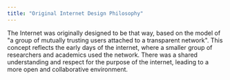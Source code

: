 ```yaml
---
title: "Original Internet Design Philosophy"
---
```


The Internet was originally designed to be that way, based on the model of "a group of mutually trusting users attached to a transparent network".
This concept reflects the early days of the internet, where a smaller group of researchers and academics used the network. There was a shared understanding and respect for the purpose of the internet, leading to a more open and collaborative environment.